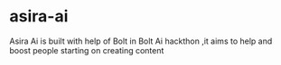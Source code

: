 # asira-ai
Asira Ai is built with help of Bolt in Bolt Ai hackthon ,it aims to help and boost people starting on creating content 
